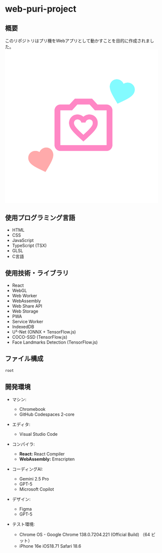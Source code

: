 # web-puri-project

## 概要
このリポジトリはプリ機をWebアプリとして動かすことを目的に作成されました。
![アプリアイコン](src/assets/logo/icon-original.png)

## 使用プログラミング言語
- HTML
- CSS
- JavaScript
- TypeScript (TSX)
- GLSL
- C言語

## 使用技術・ライブラリ  
- React  
- WebGL  
- Web Worker  
- WebAssembly
- Web Share API
- Web Storage
- PWA
- Service Worker
- IndexedDB
- U²-Net (ONNX + TensorFlow.js)
- COCO-SSD (TensorFlow.js)
- Face Landmarks Detection (TensorFlow.js)

## ファイル構成
```
root
```

## 開発環境
- マシン:
  - Chromebook  
  - GitHub Codespaces 2-core

- エディタ:
  - Visual Studio Code

- コンパイラ:
  - **React:** React Compiler  
  - **WebAssembly:** Emscripten

- コーディングAI:
  - Gemini 2.5 Pro  
  - GPT-5  
  - Microsoft Copilot

- デザイン:
  - Figma  
  - GPT-5

- テスト環境:
  - Chrome OS - Google Chrome 138.0.7204.221 (Official Build) （64 ビット）  
  - iPhone 16e iOS18.71 Safari 18.6  
